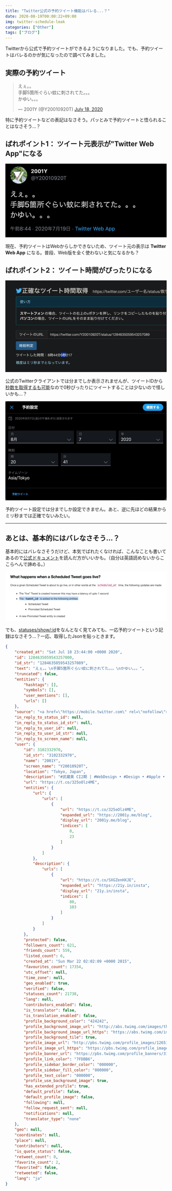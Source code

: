 ```yaml
---
title: "Twitter公式の予約ツイート機能はバレる...？"
date: 2020-08-19T00:00:22+09:00
img: twitter-schedule-leak
categories: ["Other"]
tags: ["ブログ"]
---
```

Twitterから公式で予約ツイートができるようになりました。でも、予約ツイートはバレるのかが気になったので調べてみました。

## 実際の予約ツイート

<blockquote class="twitter-tweet"><p lang="ja" dir="ltr">えぇ。。<br>手脚5箇所ぐらい蚊に刺されてた。。。<br>かゆい。。。</p>&mdash; 2001Y (@Y20010920T) <a href="https://twitter.com/Y20010920T/status/1284635059543257089?ref_src=twsrc%5Etfw">July 18, 2020</a></blockquote>

特に予約ツイートなどの表記はなさそう。パッとみで予約ツイートと悟られることはなさそう...？

## ばれポイント1： ツイート元表示が"Twitter Web App"になる

![](../../../images/twitter-schedule-leak-1.jpg)

現在、予約ツイートはWebからしかできないため、ツイート元の表示は **Twitter Web App** になる。普段、Web版を全く使わないと気になるかも？

## ばれポイント2： ツイート時間がぴったりになる

![](../../../images/twitter-schedule-leak-2.jpg)

公式のTwitterクライアントでは分までしか表示されませんが、ツイートIDから[秒数を取得するも可能](https://exe.tanidaiz.com/334.php)なので0秒ぴったりにツイートすることは少ないので怪しいかも...？

![](../../../images/twitter-schedule-leak-3.jpg)

予約ツイート設定では分までしか設定できません。あと、逆に先ほどの結果からミリ秒までは正確でないみたい。

***

## あとは、基本的にはバレなさそう...？

基本的にはバレなさそうだけど、本気でばれたくなければ、こんなことも書いてあるので[公式ドキュメント](https://developer.twitter.com/en/docs/twitter-ads-api/creatives/guides/scheduled-tweets-guide)を読んだ方がいいかも。（自分は英語読めないからここらへんで諦める。）

![](../../../images/twitter-schedule-leak-4.jpg)

でも、[statuses/show/:id](https://developer.twitter.com/en/docs/twitter-api/v1/tweets/post-and-engage/api-reference/get-statuses-show-id)をなんとなく見てみても、一応予約ツイートという記録はなさそう...？一応、取得したJsonを貼っときます。

```json
{
    "created_at": "Sat Jul 18 23:44:00 +0000 2020",
    "id": 1284635059543257000,
    "id_str": "1284635059543257089",
    "text": "えぇ。。\n手脚5箇所ぐらい蚊に刺されてた。。。\nかゆい。。。",
    "truncated": false,
    "entities": {
        "hashtags": [],
        "symbols": [],
        "user_mentions": [],
        "urls": []
    },
    "source": "<a href=\"https://mobile.twitter.com\" rel=\"nofollow\">Twitter Web App</a>",
    "in_reply_to_status_id": null,
    "in_reply_to_status_id_str": null,
    "in_reply_to_user_id": null,
    "in_reply_to_user_id_str": null,
    "in_reply_to_screen_name": null,
    "user": {
        "id": 3102332970,
        "id_str": "3102332970",
        "name": "2001Y",
        "screen_name": "Y20010920T",
        "location": "Tokyo, Japan",
        "description": "#武蔵美 CI2期 | #WebDesign • #Design • #Apple • #FUJIFILM • #XT3 • #GR3 | Instagram：https://t.co/SXGZenHXJE | Blog : @2001yMe | LiT : @lit_ucho",
        "url": "https://t.co/325oOlz4ME",
        "entities": {
            "url": {
                "urls": [
                    {
                        "url": "https://t.co/325oOlz4ME",
                        "expanded_url": "https://2001y.me/blog",
                        "display_url": "2001y.me/blog",
                        "indices": [
                            0,
                            23
                        ]
                    }
                ]
            },
            "description": {
                "urls": [
                    {
                        "url": "https://t.co/SXGZenHXJE",
                        "expanded_url": "https://21y.in/insta",
                        "display_url": "21y.in/insta",
                        "indices": [
                            80,
                            103
                        ]
                    }
                ]
            }
        },
        "protected": false,
        "followers_count": 621,
        "friends_count": 559,
        "listed_count": 6,
        "created_at": "Sun Mar 22 02:02:09 +0000 2015",
        "favourites_count": 17354,
        "utc_offset": null,
        "time_zone": null,
        "geo_enabled": true,
        "verified": false,
        "statuses_count": 21738,
        "lang": null,
        "contributors_enabled": false,
        "is_translator": false,
        "is_translation_enabled": false,
        "profile_background_color": "424242",
        "profile_background_image_url": "http://abs.twimg.com/images/themes/theme1/bg.png",
        "profile_background_image_url_https": "https://abs.twimg.com/images/themes/theme1/bg.png",
        "profile_background_tile": true,
        "profile_image_url": "http://pbs.twimg.com/profile_images/1265127085967728640/JW1yAmdc_normal.jpg",
        "profile_image_url_https": "https://pbs.twimg.com/profile_images/1265127085967728640/JW1yAmdc_normal.jpg",
        "profile_banner_url": "https://pbs.twimg.com/profile_banners/3102332970/1588958449",
        "profile_link_color": "7FDBB6",
        "profile_sidebar_border_color": "000000",
        "profile_sidebar_fill_color": "000000",
        "profile_text_color": "000000",
        "profile_use_background_image": true,
        "has_extended_profile": true,
        "default_profile": false,
        "default_profile_image": false,
        "following": null,
        "follow_request_sent": null,
        "notifications": null,
        "translator_type": "none"
    },
    "geo": null,
    "coordinates": null,
    "place": null,
    "contributors": null,
    "is_quote_status": false,
    "retweet_count": 0,
    "favorite_count": 2,
    "favorited": false,
    "retweeted": false,
    "lang": "ja"
}
```